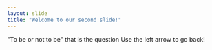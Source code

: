 ```yaml
---
layout: slide
title: "Welcome to our second slide!"
---
```

"To be or not to be" that is the question
Use the left arrow to go back!
